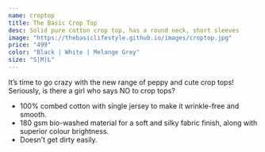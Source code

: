 ```yaml
---
name: croptop
title: The Basic Crop Top
desc: Solid pure cotton crop top, has a round neck, short sleeves
image: "https://thebasiclifestyle.github.io/images/croptop.jpg"
price: "499"
color: "Black | White | Melange Grey"
size: "S|M|L"
---
```


It’s time to go crazy with the new range of peppy and cute crop tops! Seriously, is there a girl who says NO to crop tops?
- 100% combed cotton with single jersey to make it wrinkle-free and smooth.
- 180 gsm bio-washed material for a soft and silky fabric finish, along with superior colour brightness.
- Doesn’t get dirty easily.

